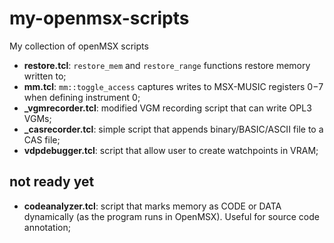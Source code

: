 # my-openmsx-scripts
My collection of openMSX scripts

* **restore.tcl**: `restore_mem` and `restore_range` functions restore memory written to;
* **mm.tcl**: `mm::toggle_access` captures writes to MSX-MUSIC registers $0-$7 when defining instrument 0;
* **_vgmrecorder.tcl**: modified VGM recording script that can write OPL3 VGMs;
* **_casrecorder.tcl**: simple script that appends binary/BASIC/ASCII file to a CAS file;
* **vdpdebugger.tcl**: script that allow user to create watchpoints in VRAM;

## not ready yet
* **codeanalyzer.tcl**: script that marks memory as CODE or DATA dynamically (as the program runs in OpenMSX). Useful for source code annotation;
